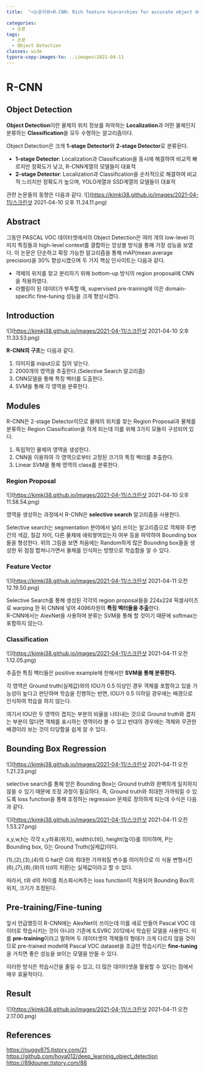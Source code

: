 ```yaml
---
title:  "<논문리뷰>R-CNN: Rich feature hierarchies for accurate object detection and semantic segmentation"

categories:
  - 논문
tags:
  - 논문
  - Object Detection
classes: wide
typora-copy-images-to: ..\images\2021-04-11
---
```


# R-CNN
  
  
## Object Detection
**Object Detection**이란 물체의 위치 정보를 파악하는 **Localization**과 어떤 물체인지 분류하는 **Classification**을 모두 수행하는 알고리즘이다.   
  
Object Detection은 크게 **1-stage Detector**와 **2-stage Detector**로 분류된다.  
  
- **1-stage Detector**: Localization과 Classification을 동시에 해결하여 비교적 빠르지만 정확도가 낮고, R-CNN계열의 모델들이 대표적
- **2-stage Detector**: Localization과 Classification을 순차적으로 해결하여 비교적 느리지만 정확도가 높으며, YOLO게열과 SSD계열의 모델들이 대표적
  
관련 논문들의 동향은 다음과 같다.
![](https://kimkj38.github.io/images/2021-04-11/스크린샷 2021-04-10 오후 11.24.11.png)

  
## Abstract
그동안 PASCAL VOC 데이터셋에서의 Object Detection은 여러 개의 low-level 이미지 특징들과 high-level context를 결합하는 앙상블 방식을 통해 가장 성능을 보였다. 이 논문은 단순하고 확장 가능한
알고리즘을 통해 mAP(mean average precision)을 30% 향상시켰으며 두 가지 핵심 인사이트는 다음과 같다.
- 객체의 위치를 찾고 분리하기 위해 bottom-up 방식의 region proposal에 CNN을 적용하였다.
- 라벨링이 된 데이터가 부족할 때, supervised pre-training에 이은 domain-specific fine-tuning 성능을 크게 향상시켰다.

## Introduction
![](https://kimkj38.github.io/images/2021-04-11/스크린샷 2021-04-10 오후 11.33.53.png)

**R-CNN의 구조**는 다음과 같다.  
1. 이미지를 iniput으로 집어 넣는다.  
2. 2000개의 영역을 추출한다.(Selective Search 알고리즘)  
3. CNN모델을 통해 특징 벡터를 도출한다.  
4. SVM을 통해 각 영역을 분류한다.  
  
  
## Modules
R-CNN은 2-stage Detector이므로 물체의 위치를 찾는 Region Proposal과 물체를 분류하는 Region Classification을 하게 되는데 이를 위해 3가지 모듈이 구성되어 있다.
1. 독립적인 물체의 영역을 생성한다.  
2. CNN을 이용하여 각 영역으로부터 고정된 크기의 특징 벡터를 추출한다.  
3. Linear SVM을 통해 영역의 class를 분류한다.  
  
### Region Proposal
![](https://kimkj38.github.io/images/2021-04-11/스크린샷 2021-04-10 오후 11.58.54.png)

영역을 생성하는 과정에서 R-CNN은 **selective search** 알고리즘을 사용한다.  
  
Selective search는 segmentation 분야에서 널리 쓰이는 알고리즘으로 객체와 주변간의 색감, 질감 차이, 다른 물체에 애워쌓여있는지 여부 등을 파악하여 Bounding box들을 형성한다.
위의 그림을 보면 처음에는 Random하게 많은 Bounding box들을 생성한 뒤 점점 합쳐나가면서 물체를 인식하는 방향으로 학습함을 알 수 있다.
  
### Feature Vector
![](https://kimkj38.github.io/images/2021-04-11/스크린샷 2021-04-11 오전 12.19.50.png)

Selective Search를 통해 생성된 각각의 region proposal들을 224x224 픽셀사이즈로 warping 한 뒤 CNN에 넣어 4096차원의 **특징 벡터들을 추출**한다.  
R-CNN에서는 AlexNet을 사용하며 분류는 SVM을 통해 할 것이기 때문에 softmax는 포함하지 않는다.
  
### Classification
![](https://kimkj38.github.io/images/2021-04-11/스크린샷 2021-04-11 오전 1.12.05.png)

추출한 특징 벡터들은 positive example에 한해서만 **SVM을 통해 분류한다.**  
  
각 영역은 Ground truth(실제값)와의 IOU가 0.5 이상인 경우 객체를 포함하고 있을 가능성이 높다고 판단하며 학습을 진행하는 반면, IOU가 0.5 이하일 경우에는 배경으로 인식하여 학습을 하지 않는다.
  
여기서 IOU란 두 영역이 겹치는 부분의 비율을 나타내는 것으로 Ground truth와 겹치는 부분이 많다면 객체를 표시하는 영역이라 볼 수 있고 반대의 경우에는 객체와 무관한 배경이라 보는 것이 타당함을 쉽게
알 수 있다.
  
  
## Bounding Box Regression
![](https://kimkj38.github.io/images/2021-04-11/스크린샷 2021-04-11 오전 1.21.23.png)


selective search를 통해 얻은 Bounding Box는 Ground truth와 완벽하게 일치하지 않을 수 있기 때문에 조정 과정이 필요하다. 즉, Ground truth와 최대한 가까워질 수 있도록 loss function을
통해 조정하는 regression 문제로 정의하게 되는데 수식은 다음과 같다.
  
![](https://kimkj38.github.io/images/2021-04-11/스크린샷 2021-04-11 오전 1.53.27.png)

x,y,w,h는 각각 x,y좌표(위치), width(너비), height(높이)를 의미하며, P는 Bounding box, G는 Ground Truth(실제값)이다.  
  
(1),(2),(3),(4)의 G hat은 G와 최대한 가까워질 변수를 의미하므로 이 식을 변형시킨 (6),(7),(8),(9)의 t(d의 치환)는 실제값이라고 할 수 있다.  
  
따라서, t와 d의 차이를 최소화시켜주는 loss function이 적용되어 Bounding Box의 위치, 크기가 조정된다.  
  
  
## Pre-training/Fine-tuning
앞서 언급했듯이 R-CNN에는 AlexNet이 쓰이는데 이를 새로 만들어 Pascal VOC 데이터로 학습시키는 것이 아니라 기존에 ILSVRC 2012에서 학습된 모델을 사용한다. 이를 **pre-training**이라고 말하며
두 데이터셋의 객체들의 형태가 크게 다르지 않을 것이므로 pre-trained model에 Pascal VOC dataset을 조금만 학습시키는 **fine-tuning**을 거치면 좋은 성능을 보이는 모델을 만들 수 있다.  
  
이러한 방식은 학습시간을 줄일 수 있고, 더 많은 데이터셋을 활용할 수 있다는 점에서 매우 효율적이다.
  
  
## Result
![](https://kimkj38.github.io/images/2021-04-11/스크린샷 2021-04-11 오전 2.17.00.png)
  
  
## References
<https://nuggy875.tistory.com/21>
<https://github.com/hoya012/deep_learning_object_detection>
<https://89douner.tistory.com/88>





